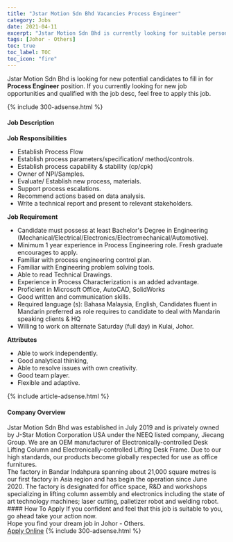 ```yaml
---
title: "Jstar Motion Sdn Bhd Vacancies Process Engineer" 
category: Jobs 
date: 2021-04-11 
excerpt: "Jstar Motion Sdn Bhd is currently looking for suitable person to fill in the Process Engineer which based in Johor - Others" 
tags: [Johor - Others] 
toc: true 
toc_label: TOC 
toc_icon: "fire" 
--- 
```


<p>Jstar Motion Sdn Bhd is looking for new potential candidates to fill in for <b>Process Engineer</b> position. If you currently looking for new job opportunities and qualified with the job desc, feel free to apply this job.
</p>{% include 300-adsense.html %} 
<div><div><h4>Job Description</h4></div><div><div><span><div><p><strong>Job Responsibilities</strong></p><ul><li>Establish Process Flow</li><li>Establish process parameters/specification/ method/controls.</li><li>Establish process capability &amp; stability (cp/cpk)</li><li>Owner of NPI/Samples.</li><li>Evaluate/ Establish new process, materials.</li><li>Support process escalations.</li><li>Recommend actions based on data analysis.</li><li>Write a technical report and present to relevant stakeholders.</li></ul><p><strong>Job Requirement</strong></p><ul><li>Candidate must possess at least Bachelor's Degree in Engineering (Mechanical/Electrical/Electronics/Electromechanical/Automotive).</li><li>Minimum 1 year experience in Process Engineering role. Fresh graduate encourages to apply.</li><li>Familiar with process engineering control plan.</li><li>Familiar with Engineering problem solving tools.</li><li>Able to read Technical Drawings.</li><li>Experience in Process Characterization is an added advantage.</li><li>Proficient in Microsoft Office, AutoCAD, SolidWorks</li><li>Good written and communication skills.</li><li>Required language (s): Bahasa Malaysia, English, Candidates fluent in Mandarin preferred as role requires to candidate to deal with Mandarin speaking clients &amp; HQ</li><li>Willing to work on alternate Saturday (full day) in Kulai, Johor.</li></ul><p><strong>Attributes</strong></p><ul><li>Able to work independently.</li><li>Good analytical thinking,</li><li>Able to resolve issues with own creativity.</li><li>Good team player.</li><li>Flexible and adaptive.</li></ul></div></span></div></div></div> 
{% include article-adsense.html %} 
<div><div><h4>Company Overview</h4></div><div><div><span><div><div>Jstar Motion Sdn Bhd was established in July 2019 and is privately owned by J-Star Motion Corporation USA under the NEEQ listed company, Jiecang Group. We are an OEM manufacturer of Electronically-controlled Desk Lifting Column and Electronically-controlled Lifting Desk Frame. Due to our high standards, our products become globally respected for use as office furnitures.</div>
<div>The factory in Bandar Indahpura spanning about 21,000 square metres is our first factory in Asia region and has begin the operation since June 2020.&#160;The factory is designated for office space, R&amp;D and workshops specializing in lifting column assembly and electronics including the state of art technology machines; laser cutting, palletizer robot and welding robot.</div></div></span></div></div></div> 
#### How To Apply 
If you confident and feel that this job is suitable to you, go ahead take your action now. <br/> 
Hope you find your dream job in Johor - Others. <br/> 
<a href="https://www.jobstreet.com.my/en/job/process-engineer-4530075?jobId=jobstreet-my-job-4530075&" class="btn btn--info" target="_blank" rel="nofollow noopenner">Apply Online</a> 
{% include 300-adsense.html %} 